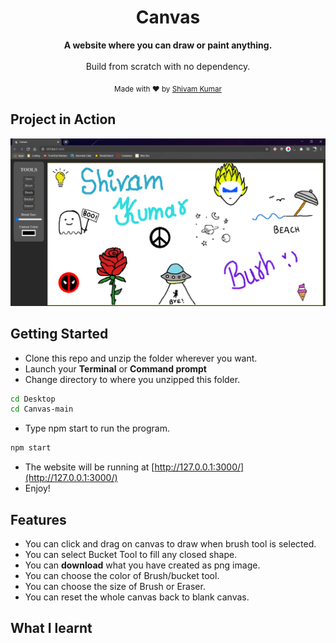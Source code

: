 <div align="center">

<h1>Canvas</h1>

<p>
  <strong>A website where you can draw or paint anything. </strong>
  <br /><br />
  Build from scratch with no dependency.
</p>


<p>
  <sub>Made with ❤︎ by
    <a href="https://github.com/wandering-sage">Shivam Kumar</a>
  </sub>
</p>
</div>


## Project in Action

<img src="src/images/Capture.PNG">

## Getting Started
- Clone this repo and unzip the folder wherever you want.
- Launch your **Terminal** or **Command prompt**
- Change directory to where you unzipped this folder.
```bash
cd Desktop
cd Canvas-main
```
- Type npm start to run the program.
```bash
npm start
```
- The website will be running at [http://127.0.0.1:3000/](http://127.0.0.1:3000/)
- Enjoy!

## Features
- You can click and drag on canvas to draw when brush tool is selected.
- You can select Bucket Tool to fill any closed shape.
- You can **download** what you have created as png image.
- You can choose the color of Brush/bucket tool.
- You can choose the size of Brush or Eraser.
- You can reset the whole canvas back to blank canvas.

## What I learnt

